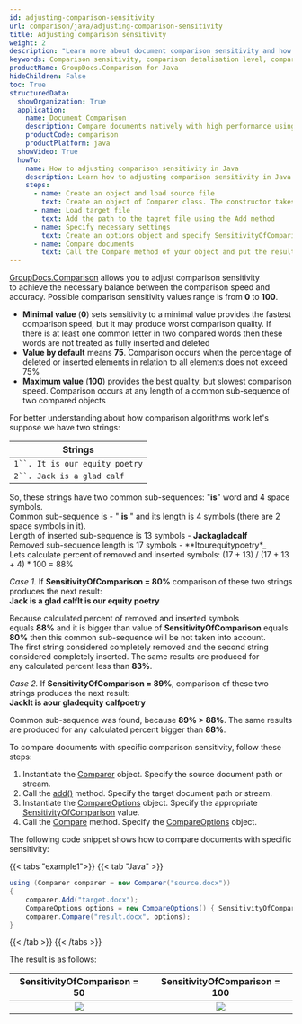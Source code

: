 ```yaml
---
id: adjusting-comparison-sensitivity
url: comparison/java/adjusting-comparison-sensitivity
title: Adjusting comparison sensitivity
weight: 2
description: "Learn more about document comparison sensitivity and how to adjust it to achieve best performance and accuracy when compare documents with GroupDocs.Comparison for Java."
keywords: Comparison sensitivity, comparison detalisation level, compare documents, file comparison
productName: GroupDocs.Comparison for Java
hideChildren: False
toc: True
structuredData:
  showOrganization: True
  application:
    name: Document Comparison
    description: Compare documents natively with high performance using Java language and GroupDocs.Comparison for Java
    productCode: comparison
    productPlatform: java
  showVideo: True
  howTo:
    name: How to adjusting comparison sensitivity in Java
    description: Learn how to adjusting comparison sensitivity in Java step by step
    steps:
      - name: Create an object and load source file
        text: Create an object of Comparer class. The constructor takes the source file path parameter. You may specify absolute or relative file path as per your requirements.
      - name: Load target file
        text: Add the path to the tagret file using the Add method
      - name: Specify necessary settings
        text: Create an options object and specify SensitivityOfComparison.
      - name: Compare documents
        text: Call the Compare method of your object and put the resulting file path parameter and the options object.
---
```


[GroupDocs.Comparison](https://products.groupdocs.com/comparison/java) allows you to adjust comparison sensitivity to achieve the necessary balance between the comparison speed and accuracy. Possible comparison sensitivity values range is from **0** to **100**.

- **Minimal value** (**0**) sets sensitivity to a minimal value provides the fastest comparison speed, but it may produce worst comparison quality. If there is at least one common letter in two compared words then these words are not treated as fully inserted and deleted
- **Value by default** means **75**. Comparison occurs when the percentage of deleted or inserted elements in relation to all elements does not exceed 75%
- **Maximum value** (**100**) provides the best quality, but slowest comparison speed. Comparison occurs at any length of a common sub-sequence of two compared objects

For better understanding about how comparison algorithms work let's suppose we have two strings:

| Strings                          |
| -------------------------------- |
| ` 1``. It is our equity poetry ` |
| ` 2``. Jack is a glad calf `     |

So, these strings have two common sub-sequences: "**is**" word and 4 space symbols.   
Common sub-sequence is - " **is** " and its length is 4 symbols (there are 2 space symbols in it).  
Length of inserted sub-sequence is 13 symbols - **Jackagladcalf**  
Removed sub-sequence length is 17 symbols - **Itourequitypoetry\*_  
Lets calculate percent of removed and inserted symbols: (17 + 13) / (17 + 13 + 4) * 100 = 88%

*Case 1.* If **SensitivityOfComparison = 80%** comparison of these two strings produces the next result:  
**Jack is a glad calfIt is our equity poetry**

Because calculated percent of removed and inserted symbols equals **88%** and it is bigger than value of **SensitivityOfComparison** equals **80%** then this common sub-sequence will be not taken into account.  
The first string considered completely removed and the second string considered completely inserted. The same results are produced for any calculated percent less than **83%**.

_Case 2._ If **SensitivityOfComparison = 89%**, comparison of these two strings produces the next result:  
**JackIt is aour gladequity calfpoetry**

Common sub-sequence was found, because **89% > 88%**. The same results are produced for any calculated percent bigger than **88%**.

To compare documents with specific comparison sensitivity, follow these steps:

1.  Instantiate the [Comparer](https://reference.groupdocs.com/comparison/java/com.groupdocs.comparison/comparer) object. Specify the source document path or stream.
2.  Call the [add()](https://reference.groupdocs.com/comparison/java/com.groupdocs.comparison/comparer/#add-java.lang.String-) method. Specify the target document path or stream.
3.  Instantiate the [CompareOptions](https://reference.groupdocs.com/net/comparison/groupdocs.comparison.options/compareoptions) object. Specify the appropriate  [SensitivityOfComparison](https://reference.groupdocs.com/net/comparison/groupdocs.comparison.options/compareoptions/properties/sensitivityofcomparison) value.
4.  Call the [Compare](https://reference.groupdocs.com/net/comparison/groupdocs.comparison.comparer/compare/methods/1) method. Specify the [CompareOptions](https://reference.groupdocs.com/net/comparison/groupdocs.comparison.options/compareoptions) object.

The following code snippet shows how to compare documents with specific sensitivity:

{{< tabs "example1">}}
{{< tab "Java" >}}
```java
using (Comparer comparer = new Comparer("source.docx"))
{
	comparer.Add("target.docx");
    CompareOptions options = new CompareOptions() { SensitivityOfComparison = 100 };
	comparer.Compare("result.docx", options);
}
```
{{< /tab >}}
{{< /tabs >}}

The result is as follows:

|            SensitivityOfComparison = 50                             |                         SensitivityOfComparison = 100                            |
| :-----------------------------------------------------------------: | :----------------------------------------------------------------: |
| ![](/comparison/java/images/sensitivity50.png) | ![](/comparison/java/images/sensitivity100.png) |
